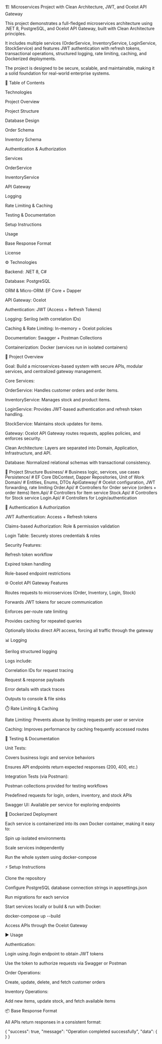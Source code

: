 🏗️ Microservices Project with Clean Architecture, JWT, and Ocelot API Gateway

This project demonstrates a full-fledged microservices architecture using .NET 8, PostgreSQL, and Ocelot API Gateway, built with Clean Architecture principles.

It includes multiple services (OrderService, InventoryService, LoginService, StockService) and features JWT authentication with refresh tokens, transactional operations, structured logging, rate limiting, caching, and Dockerized deployments.

The project is designed to be secure, scalable, and maintainable, making it a solid foundation for real-world enterprise systems.

📑 Table of Contents

Technologies

Project Overview

Project Structure

Database Design

Order Schema

Inventory Schema

Authentication & Authorization

Services

OrderService

InventoryService

API Gateway

Logging

Rate Limiting & Caching

Testing & Documentation

Setup Instructions

Usage

Base Response Format

License

⚙️ Technologies

Backend: .NET 8, C#

Database: PostgreSQL

ORM & Micro-ORM: EF Core + Dapper

API Gateway: Ocelot

Authentication: JWT (Access + Refresh Tokens)

Logging: Serilog (with correlation IDs)

Caching & Rate Limiting: In-memory + Ocelot policies

Documentation: Swagger + Postman Collections

Containerization: Docker (services run in isolated containers)

🚀 Project Overview

Goal: Build a microservices-based system with secure APIs, modular services, and centralized gateway management.

Core Services:

OrderService: Handles customer orders and order items.

InventoryService: Manages stock and product items.

LoginService: Provides JWT-based authentication and refresh token handling.

StockService: Maintains stock updates for items.

Gateway: Ocelot API Gateway routes requests, applies policies, and enforces security.

Clean Architecture: Layers are separated into Domain, Application, Infrastructure, and API.

Database: Normalized relational schemas with transactional consistency.

📂 Project Structure
Business/        # Business logic, services, use cases
Persistence/     # EF Core DbContext, Dapper Repositories, Unit of Work
Domain/          # Entities, Enums, DTOs
ApiGateway/      # Ocelot configuration, JWT forwarding, rate limiting
Order.Api/       # Controllers for Order service (orders + order items)
Item.Api/        # Controllers for Item service
Stock.Api/       # Controllers for Stock service
Login.Api/       # Controllers for Login/authentication

🔑 Authentication & Authorization

JWT Authentication: Access + Refresh tokens

Claims-based Authorization: Role & permission validation

Login Table: Securely stores credentials & roles

Security Features:

Refresh token workflow

Expired token handling

Role-based endpoint restrictions

🌐 Ocelot API Gateway Features

Routes requests to microservices (Order, Inventory, Login, Stock)

Forwards JWT tokens for secure communication

Enforces per-route rate limiting

Provides caching for repeated queries

Optionally blocks direct API access, forcing all traffic through the gateway

📊 Logging

Serilog structured logging

Logs include:

Correlation IDs for request tracing

Request & response payloads

Error details with stack traces

Outputs to console & file sinks

⏱️ Rate Limiting & Caching

Rate Limiting: Prevents abuse by limiting requests per user or service

Caching: Improves performance by caching frequently accessed routes

🧪 Testing & Documentation

Unit Tests:

Covers business logic and service behaviors

Ensures API endpoints return expected responses (200, 400, etc.)

Integration Tests (via Postman):

Postman collections provided for testing workflows

Predefined requests for login, orders, inventory, and stock APIs

Swagger UI: Available per service for exploring endpoints

🐳 Dockerized Deployment

Each service is containerized into its own Docker container, making it easy to:

Spin up isolated environments

Scale services independently

Run the whole system using docker-compose

⚡ Setup Instructions

Clone the repository

Configure PostgreSQL database connection strings in appsettings.json

Run migrations for each service

Start services locally or build & run with Docker:

docker-compose up --build


Access APIs through the Ocelot Gateway

▶️ Usage

Authentication:

Login using /login endpoint to obtain JWT tokens

Use the token to authorize requests via Swagger or Postman

Order Operations:

Create, update, delete, and fetch customer orders

Inventory Operations:

Add new items, update stock, and fetch available items

📦 Base Response Format

All APIs return responses in a consistent format:

{
  "success": true,
  "message": "Operation completed successfully",
  "data": { }
}
